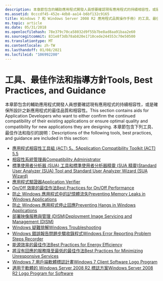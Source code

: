 ```yaml
---
description: 本章節包含的輔助應用程式開發人員想要確認現有應用程式的持續相容性，或是確保所設計之新應用程式的最佳品質和相容性。
ms.assetid: 0cccdf45-452e-4db8-aa14-b6bf132c9165
title: Windows 7 和 Windows Server 2008 R2 應用程式品質操作手冊) 的工具、最佳作法和指引 (
ms.topic: article
ms.date: 05/31/2018
ms.openlocfilehash: 78e379c70ca58032d9f55b7be8ad8aa91baa2e60
ms.sourcegitcommit: 831e8f3db78ab820e1710cede244553c70e50500
ms.translationtype: MT
ms.contentlocale: zh-TW
ms.lasthandoff: 01/08/2021
ms.locfileid: "106992200"
---
```

# <a name="tools-best-practices-and-guidance"></a><span data-ttu-id="d3034-103">工具、最佳作法和指導方針</span><span class="sxs-lookup"><span data-stu-id="d3034-103">Tools, Best Practices, and Guidance</span></span>

<span data-ttu-id="d3034-104">本章節包含的輔助應用程式開發人員想要確認現有應用程式的持續相容性，或是確保所設計之新應用程式的最佳品質和相容性。</span><span class="sxs-lookup"><span data-stu-id="d3034-104">This section contains aids for Application Developers who want to either confirm the continued compatibility of their existing applications or ensure optimal quality and compatibility for new applications they are designing.</span></span> <span data-ttu-id="d3034-105">本章節包含下列工具、最佳作法和指引的說明：</span><span class="sxs-lookup"><span data-stu-id="d3034-105">Descriptions of the following tools, best practices, and guidance are included in this section:</span></span>

-   [<span data-ttu-id="d3034-106">應用程式相容性工具組 (ACT) 5。5</span><span class="sxs-lookup"><span data-stu-id="d3034-106">Application Compatibility Toolkit (ACT) 5.5</span></span>](application-compatibility-toolkit--act-.md)
-   [<span data-ttu-id="d3034-107">相容性系統管理員</span><span class="sxs-lookup"><span data-stu-id="d3034-107">Compatibility Administrator</span></span>](compatibility-administrator.md)
-   [<span data-ttu-id="d3034-108">標準使用者分析器 (SUA) 工具和標準使用者分析器精靈 (SUA 精靈)</span><span class="sxs-lookup"><span data-stu-id="d3034-108">Standard User Analyzer (SUA) Tool and Standard User Analyzer Wizard (SUA Wizard)</span></span>](standard-user-analyzer--sua--tool-and-standard-user-analyzer-wizard--sua-wizard-.md)
-   [<span data-ttu-id="d3034-109">應用程式驗證器</span><span class="sxs-lookup"><span data-stu-id="d3034-109">Application Verifier</span></span>](application-verifier.md)
-   [<span data-ttu-id="d3034-110">On/Off 效能的最佳作法</span><span class="sxs-lookup"><span data-stu-id="d3034-110">Best Practices for On/Off Performance</span></span>](best-practices-for-on-off-performance.md)
-   [<span data-ttu-id="d3034-111">防止 Windows 應用程式中的記憶體流失</span><span class="sxs-lookup"><span data-stu-id="d3034-111">Preventing Memory Leaks in Windows Applications</span></span>](preventing-memory-leaks-in-windows-applications.md)
-   [<span data-ttu-id="d3034-112">防止 Windows 應用程式停止回應</span><span class="sxs-lookup"><span data-stu-id="d3034-112">Preventing Hangs in Windows Applications</span></span>](preventing-hangs-in-windows-applications.md)
-   [<span data-ttu-id="d3034-113">部署映像服務與管理 (DISM)</span><span class="sxs-lookup"><span data-stu-id="d3034-113">Deployment Image Servicing and Management (DISM)</span></span>](dism-replaces-pkgmgr-peimg-and-intlconfg-tools.md)
-   [<span data-ttu-id="d3034-114">Windows 疑難排解</span><span class="sxs-lookup"><span data-stu-id="d3034-114">Windows Troubleshooting</span></span>](compatibility---windows-troubleshooting.md)
-   [<span data-ttu-id="d3034-115">Windows 錯誤報告問題步驟收錄程式</span><span class="sxs-lookup"><span data-stu-id="d3034-115">Windows Error Reporting Problem Steps Recorder</span></span>](windows-error-reporting-problem-steps-recorder.md)
-   [<span data-ttu-id="d3034-116">能源效率的最佳作法</span><span class="sxs-lookup"><span data-stu-id="d3034-116">Best Practices for Energy Efficiency</span></span>](energy-efficiency-best-practices.md)
-   [<span data-ttu-id="d3034-117">將沒有回應的服務降至最低的最佳作法</span><span class="sxs-lookup"><span data-stu-id="d3034-117">Best Practices for Minimizing Unresponsive Services</span></span>](performance-improvement---minimizing-unresponsive-services.md)
-   [<span data-ttu-id="d3034-118">Windows 7 用戶端軟體標誌計畫</span><span class="sxs-lookup"><span data-stu-id="d3034-118">Windows 7 Client Software Logo Program</span></span>](certification-for-windows-7-and-windows-server-2008-r2-applications.md)
-   [<span data-ttu-id="d3034-119">適用于軟體的 Windows Server 2008 R2 標誌方案</span><span class="sxs-lookup"><span data-stu-id="d3034-119">Windows Server 2008 R2 Logo Program for Software</span></span>](windows-server-2008-r2-logo-program-for-software.md)

 

 




